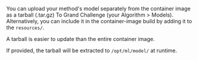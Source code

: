 You can upload your method's model separately from the container image as a tarball (.tar.gz) To Grand Challenge (your Algorithm > Models). Alternatively, you can include it in the container-image build by adding it to the `resources/`.

A tarball is easier to update than the entire container image.

If provided, the tarball will be extracted to `/opt/ml/model/` at runtime.
